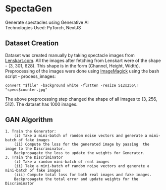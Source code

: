 # SpectaGen
Generate spectacles using Generative AI  
Technologies Used: PyTorch, NextJS


## Dataset Creation
Dataset was created manually by taking spectacle images from [Lenskart.com](https://lenskart.com). All the images after fetching from Lenskart were of the shape - (3, 301, 628). This shape is in the form (Channel, Height, Width).  
Preprocessing of the images were done using [ImageMagick](https://github.com/imagemagick/imagemagick) using the bash script - process_images: 
```
convert "$file" -background white -flatten -resize 512x256\! "specs$counter.jpg"
```
The above preprocessing step changed the shape of all images to (3, 256, 512). The dataset has 1000 images.

## GAN Algorithm
```
1. Train the Generator:
    (i) Take a mini-batch of random noise vectors and generate a mini-batch of fake images
    (ii) Compute the loss for the generated image by passing  the image to the Discriminator.
    Backpropagate the loss to update the weights for Generator. 
3. Train the Discriminator
    (i) Take a random mini-batch of real images
    (ii) Take a mini-batch of random noise vectors and generate a mini-batch of fake images
    (iii) Compute total loss for both real images and fake images.
    Backpropagate the total error and update weights for the Discriminator
```
